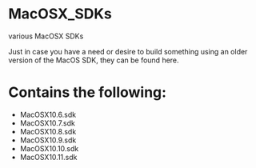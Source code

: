 MacOSX_SDKs
===========

various MacOSX SDKs

Just in case you have a need or desire to build something using an older version of the MacOS SDK, they can be found here.

Contains the following:
===========

- MacOSX10.6.sdk
- MacOSX10.7.sdk
- MacOSX10.8.sdk
- MacOSX10.9.sdk
- MacOSX10.10.sdk
- MacOSX10.11.sdk
